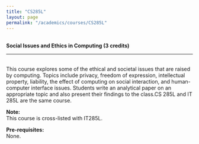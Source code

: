 ```yaml
---
title: "CS285L"
layout: page
permalink: "/academics/courses/CS285L"
---
```




\
**Social Issues and Ethics in Computing (3 credits)**

---

\
This course explores some of the ethical and societal issues that are raised by computing. Topics include privacy, freedom of expression, intellectual property, liability, the effect of computing on social interaction, and human-computer interface issues. Students write an analytical paper on an appropriate topic and also present their findings to the class.CS 285L and IT 285L are the same course.

**Note:**
\
This course is cross-listed with IT285L.

**Pre-requisites:**
\
None.
